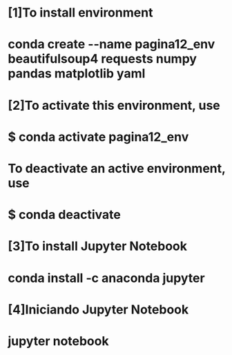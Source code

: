 # [1]To install environment
#
#     conda create --name pagina12_env beautifulsoup4 requests numpy pandas matplotlib yaml
#
# [2]To activate this environment, use
#
#     $ conda activate pagina12_env
#
# To deactivate an active environment, use
#
#     $ conda deactivate
#
# [3]To install Jupyter Notebook
#
#     conda install -c anaconda jupyter
#
# [4]Iniciando Jupyter Notebook
#
#     jupyter notebook
#
